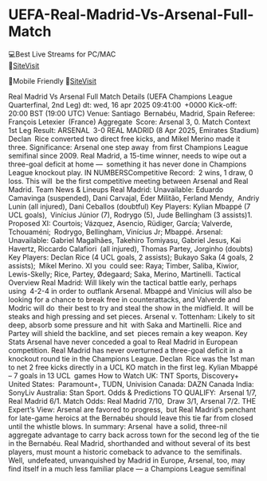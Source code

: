 # UEFA-Real-Madrid-Vs-Arsenal-Full-Match

💻Best Live Streams for PC/MAC  
🔴[SiteVisit](https://rb.gy/pisxt3)

📲Mobile  Friendly
🔴[SiteVisit](https://rb.gy/pisxt3)

Real Madrid Vs Arsenal Full Match Details (UEFA Champions League Quarterfinal, 2nd Leg)
dt: wed, 16 apr 2025 09:41:00 +0000
Kick-off: 20:00 BST (19:00 UTC)
Venue: Santiago Bernabéu, Madrid, Spain
Referee: François Letexier (France)
Aggregate Score: Arsenal 3, 0.
Match Context
1st Leg Result: ARSENAL 3-0 REAL MADRID (8 Apr 2025, Emirates Stadium)
Declan Rice converted two direct free kicks, and Mikel Merino made it three.
Significance: Arsenal one step away from first Champions League semifinal since 2009. Real Madrid, a 15-time winner, needs to wipe out a three-goal deficit at home — something it has never done in Champions League knockout play.
IN NUMBERSCompetitive Record: 2 wins, 1 draw, 0 loss. This will be the first competitive meeting between Arsenal and Real Madrid.
Team News & Lineups
Real Madrid:
Unavailable: Eduardo Camavinga (suspended), Dani Carvajal, Éder Militão, Ferland Mendy, Andriy Lunin (all injured), Dani Ceballos (doubtful)
Key Players: Kylian Mbappé (7 UCL goals), Vinícius Júnior (7), Rodrygo (5), Jude Bellingham (3 assists)1.
Proposed XI: Courtois; Vázquez, Asencio, Rüdiger, García; Valverde, Tchouaméni; Rodrygo, Bellingham, Vinícius Jr; Mbappé.
Arsenal:
Unavailable: Gabriel Magalhães, Takehiro Tomiyasu, Gabriel Jesus, Kai Havertz, Riccardo Calafiori (all injured), Thomas Partey, Jorginho (doubts)
Key Players: Declan Rice (4 UCL goals, 2 assists); Bukayo Saka (4 goals, 2 assists); Mikel Merino.
XI you could see: Raya; Timber, Saliba, Kiwior, Lewis-Skelly; Rice, Partey, Ødegaard; Saka, Merino, Martinelli.
Tactical Overview
Real Madrid: Will likely win the tactical battle early, perhaps using 4-2-4 in order to outflank Arsenal. Mbappé and Vinícius will also be looking for a chance to break free in counterattacks, and Valverde and Modric will do their best to try and steal the show in the midfield. It will be steaks and high pressing and set pieces.
Arsenal v. Tottenham: Likely to sit deep, absorb some pressure and hit with Saka and Martinelli. Rice and Partey will shield the backline, and set pieces remain a key weapon.
Key Stats
Arsenal have never conceded a goal to Real Madrid in European competition.
Real Madrid has never overturned a three-goal deficit in a knockout round tie in the Champions League.
Declan Rice was the 1st man to net 2 free kicks directly in a UCL KO match in the first leg.
Kylian Mbappé – 7 goals in 13 UCL games
How to Watch
UK: TNT Sports, Discovery+
United States: Paramount+, TUDN, Univision
Canada: DAZN Canada
India: SonyLiv
Australia: Stan Sport.
Odds & Predictions
TO QUALIFY: Arsenal 1/7, Real Madrid 6/1.
Match Odds: Real Madrid 7/10, Draw 3/1, Arsenal 7/2.
THE Expert’s View: Arsenal are favored to progress, but Real Madrid’s penchant for late-game heroics at the Bernabéu should leave this tie far from closed until the whistle blows.
In summary: Arsenal have a solid, three-nil aggregate advantage to carry back across town for the second leg of the tie in the Bernabéu. Real Madrid, shorthanded and without several of its best players, must mount a historic comeback to advance to the semifinals. Well, undefeated, unvanquished by Madrid in Europe, Arsenal, too, may find itself in a much less familiar place — a Champions League semifinal
